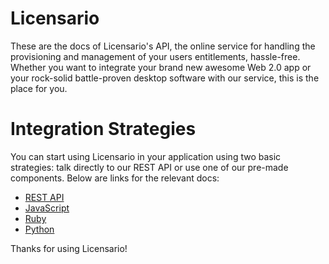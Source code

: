 # Licensario
These are the docs of Licensario's API, the online service for handling the provisioning and management of your 
users entitlements, hassle-free. Whether you want to integrate your brand new awesome Web 2.0 app or 
your rock-solid battle-proven desktop software with our service, this is the place for you.

# Integration Strategies
You can start using Licensario in your application using two basic strategies: talk directly to our REST API or 
use one of our pre-made components. Below are links for the relevant docs:

* [REST API](https://github.com/Licensario/licensario-rest-protocol/blob/master/rest-api.md)
* [JavaScript](https://github.com/Licensario/licensario-rest-protocol/blob/master/js-api.md)
* [Ruby](https://github.com/marcelow/licensario)
* [Python](https://github.com/Licensario/licensario-python-sdk)

Thanks for using Licensario!
